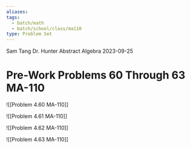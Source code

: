 ```yaml
---
aliases: 
tags:
  - batch/math
  - batch/school/class/ma110
type: Problem Set
---
```

Sam Tang
Dr. Hunter
Abstract Algebra
2023-09-25
# Pre-Work Problems 60 Through 63 MA-110

![[Problem 4.60 MA-110]]

![[Problem 4.61 MA-110]]

![[Problem 4.62 MA-110]]

![[Problem 4.63 MA-110]]
